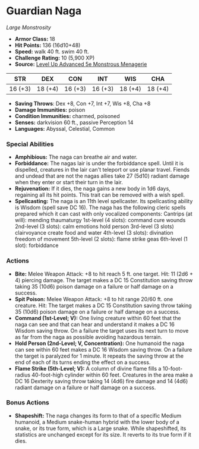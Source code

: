 # Guardian Naga

*Large* *Monstrosity*

- **Armor Class:** 18
- **Hit Points:** 136 (16d10+48)
- **Speed:** walk 40 ft. swim 40 ft.
- **Challenge Rating:** 10 (5,900 XP)
- **Source:** [Level Up Advanced 5e Monstrous Menagerie](https://www.levelup5e.com)

| STR | DEX | CON | INT | WIS | CHA |
| --- | --- | --- | --- | --- | --- |
| 16 (+3) | 18 (+4) | 16 (+3) | 16 (+3) | 18 (+4) | 18 (+4) |

- **Saving Throws**: Dex +8, Con +7, Int +7, Wis +8, Cha +8
- **Damage Immunities:** poison
- **Condition Immunities:** charmed, poisoned
- **Senses:** darkvision 60 ft., passive Perception 14
- **Languages:** Abyssal, Celestial, Common
### Special Abilities
- **Amphibious:** The naga can breathe air and water.
- **Forbiddance:** The nagas lair is under the forbiddance spell. Until it is dispelled, creatures in the lair can't teleport or use planar travel. Fiends and undead that are not the nagas allies take 27 (5d10) radiant damage when they enter or start their turn in the lair.
- **Rejuvenation:** If it dies, the naga gains a new body in 1d6 days, regaining all its hit points. This trait can be removed with a wish spell.
- **Spellcasting:** The naga is an 11th level spellcaster. Its spellcasting ability is Wisdom (spell save DC 16). The naga has the following cleric spells prepared  which it can cast with only vocalized components:  Cantrips (at will): mending  thaumaturgy  1st-level (4 slots): command  cure wounds  2nd-level (3 slots): calm emotions  hold person  3rd-level (3 slots) clairvoyance  create food and water  4th-level (3 slots): divination  freedom of movement  5th-level (2 slots): flame strike  geas  6th-level (1 slot): forbiddance
### Actions
- **Bite:** Melee Weapon Attack: +8 to hit  reach 5 ft.  one target. Hit: 11 (2d6 + 4) piercing damage. The target makes a DC 15 Constitution saving throw  taking 35 (10d6) poison damage on a failure or half damage on a success.
- **Spit Poison:** Melee Weapon Attack: +8 to hit  range 20/60 ft.  one creature. Hit: The target makes a DC 15 Constitution saving throw  taking 35 (10d6) poison damage on a failure or half damage on a success.
- **Command (1st-Level; V):** One living creature within 60 feet that the naga can see and that can hear and understand it makes a DC 16 Wisdom saving throw. On a failure  the target uses its next turn to move as far from the naga as possible  avoiding hazardous terrain.
- **Hold Person (2nd-Level; V, Concentration):** One humanoid the naga can see within 60 feet makes a DC 16 Wisdom saving throw. On a failure  the target is paralyzed for 1 minute. It repeats the saving throw at the end of each of its turns  ending the effect on a success.
- **Flame Strike (5th-Level; V):** A column of divine flame fills a 10-foot-radius  40-foot-high cylinder within 60 feet. Creatures in the area make a DC 16 Dexterity saving throw  taking 14 (4d6) fire damage and 14 (4d6) radiant damage on a failure or half damage on a success.
### Bonus Actions
- **Shapeshift:** The naga changes its form to that of a specific Medium humanoid, a Medium snake-human hybrid with the lower body of a snake, or its true form, which is a Large snake. While shapeshifted, its statistics are unchanged except for its size. It reverts to its true form if it dies.
